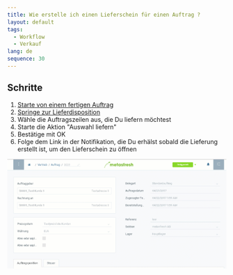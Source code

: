```yaml
---
title: Wie erstelle ich einen Lieferschein für einen Auftrag ?
layout: default
tags:
  - Workflow
  - Verkauf
lang: de
sequence: 30
---
```


## Schritte

1. [Starte von einem fertigen Auftrag](Auftrag_erfassen)
1. [Springe zur Lieferdisposition](SpringezuBelegen)
1. Wähle die Auftragszeilen aus, die Du liefern möchtest
1. Starte die Aktion "Auswahl liefern"
1. Bestätige mit OK
1. Folge dem Link in der Notifikation, die Du erhälst sobald die Lieferung erstellt ist, um den Lieferschein zu öffnen


![](assets/auftrag_liefern.gif)
